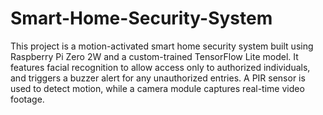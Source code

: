 # Smart-Home-Security-System
This project is a motion-activated smart home security system built using Raspberry Pi Zero 2W and a custom-trained TensorFlow Lite model. It features facial recognition to allow access only to authorized individuals, and triggers a buzzer alert for any unauthorized entries. A PIR sensor is used to detect motion, while a camera module captures real-time video footage.
